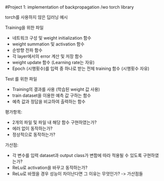 #Project 1: implementation of backpropagation /wo torch library

torch를 사용하지 않은 딥러닝 예시

Training을 위한 파일 
- 네트워크 구성 및 weight initialization 함수
- weight summation 및 activation 함수
- 순방향 전파 함수
- 각 layer에서의 error 계산 및 저장 함수
- weight update 함수 (Learning rate는 자유)
- Epoch (시행횟수)를 입력 중 하나로 받는 전체 training 함수 (시행횟수 자유)


Test 를 위한 파일
- Training의 결과를 사용 (학습된 weight 값 사용)
- train dataset을 이용한 예측 값 구하는 함수
- 예측 값과 정답을 비교하여 출력하는 함수

평가항목:
 - 2개의 파일 및 파일 내 해당 함수 구현하였는가?
 - 에러 없이 동작하는가?
 - 정상적으로 동작하는가? 

가산점:
 - 각 변수를 입력 dataset과 output class가 변함에 따라 적용될 수 있도록 구현하였는가?
 - ReLu로 activation을 바꾸고 동작하는가? 
 - ReLu로 바꿨을 경우 성능이 차이난다면 그 이유는 무엇인가?
 -> 가산점들
